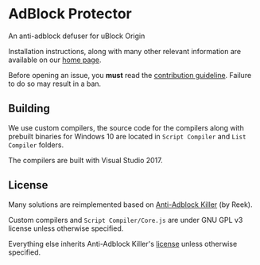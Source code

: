 # AdBlock Protector

An anti-adblock defuser for uBlock Origin

Installation instructions, along with many other relevant information are available on our 
[home page](http://jspenguin2017.github.io/AdBlockProtector/). 

Before opening an issue, you **must** read the 
[contribution guideline](https://github.com/jspenguin2017/AdBlockProtector/blob/master/CONTRIBUTING.MD). 
Failure to do so may result in a ban. 

## Building

We use custom compilers, the source code for the compilers along with prebuilt binaries for Windows 10 are 
located in `Script Compiler` and `List Compiler` folders. 

The compilers are built with Visual Studio 2017. 

## License

Many solutions are reimplemented based on [Anti-Adblock Killer](https://github.com/reek/anti-adblock-killer) (by Reek). 

Custom compilers and `Script Compiler/Core.js` are under GNU GPL v3 license unless otherwise specified. 

Everything else inherits Anti-Adblock Killer's [license](https://creativecommons.org/licenses/by-sa/4.0/) 
unless otherwise specified. 
